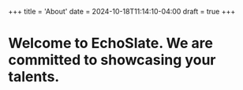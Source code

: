 +++
title = 'About'
date = 2024-10-18T11:14:10-04:00
draft = true
+++

# Welcome to EchoSlate. We are committed to showcasing your talents.